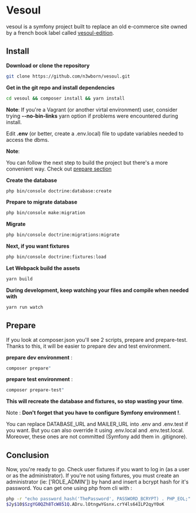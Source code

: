 # Vesoul

vesoul is a symfony project built to replace an old e-commerce site owned by a
french book label called [vesoul-edition](https://vesouledition.fr/).


## Install

**Download or clone the repository**

```bash
git clone https://github.com/n3wborn/vesoul.git
```


**Get in the git repo and install dependencies**

```bash
cd vesoul && composer install && yarn install
```


**Note**: If you're a Vagrant (or another virtal environment) user, consider trying
**--no-bin-links** yarn option if problems were encountered during install.


Edit **.env** (or better, create a .env.local) file to update variables needed
to access the dbms.

**Note**:

You can follow the next step to build the project but there's a more convenient way.
Check out [prepare section](https://github.com/n3wborn/vesoul/blob/main/README.md#prepare)


**Create the database**

```bash
php bin/console doctrine:database:create
```


**Prepare to migrate database**

```bash
php bin/console make:migration
```


**Migrate**

```bash
php bin/console doctrine:migrations:migrate
```


**Next, if you want fixtures**

```bash
php bin/console doctrine:fixtures:load
```


**Let Webpack build the assets**

```bash
yarn build
```


**During development, keep watching your files and compile when needed with**

```bash
yarn run watch
```


## Prepare

If you look at composer.json you'll see 2 scripts, prepare and prepare-test.
Thanks to this, it will be easier to prepare dev and test environment.

**prepare dev environment** :

```bash
composer prepare"
```


**prepare test environment** :

```bash
composer prepare-test"
```

**This will recreate the database and fixtures, so stop wasting your time**.

Note : **Don't forget that you have to configure Symfony environment !**.

You can replace DATABASE_URL and MAILER_URL into .env and .env.test if you want.
But you can also override it using .env.local and .env.test.local.
Moreover, these ones are not committed (Symfony add them in .gitignore).

## Conclusion

Now, you're ready to go. Check user fixtures if you want to log in (as a user
or as the administrator). If you're not using fixtures, you must create an
administrator (ie: ['ROLE_ADMIN']) by hand and insert a bcrypt hash for it's
password. You can get one using php from cli with :

```bash
php -r "echo password_hash('ThePassword', PASSWORD_BCRYPT) . PHP_EOL;"
$2y$10$SzgYG0QZh8TcW851Q.ADru.lOtngwYGsnx.crY4ls64ILP2qyY0oK
```
